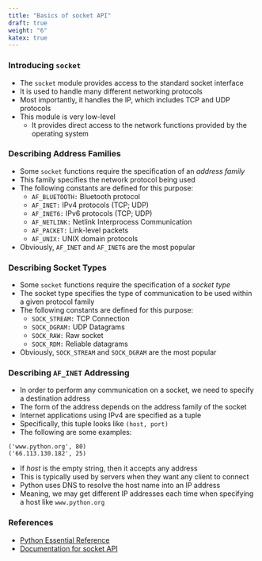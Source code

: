 ```yaml
---
title: "Basics of socket API"
draft: true
weight: "6"
katex: true
---
```


### Introducing `socket`
- The `socket` module provides access to the standard socket interface
- It is used to handle many different networking protocols
- Most importantly, it handles the IP, which includes TCP and UDP protocols
- This module is very low-level
	- It provides direct access to the network functions provided by the operating system 

### Describing Address Families
- Some `socket` functions require the specification of an *address family*
- This family specifies the network protocol being used
- The following constants are defined for this purpose:
	- `AF_BLUETOOTH:` Bluetooth protocol
	- `AF_INET:` IPv4 protocols (TCP; UDP)
	- `AF_INET6:` IPv6 protocols (TCP; UDP)
	- `AF_NETLINK:` Netlink Interprocess Communication
	- `AF_PACKET:` Link-level packets
	- `AF_UNIX:` UNIX domain protocols
- Obviously, `AF_INET` and `AF_INET6` are the most popular

### Describing Socket Types
- Some `socket` functions require the specification of a *socket type*
- The socket type specifies the type of communication to be used within a given protocol family
- The following constants are defined for this purpose:
	- `SOCK_STREAM:` TCP Connection
	- `SOCK_DGRAM:` UDP Datagrams
	- `SOCK_RAW:` Raw socket
	- `SOCK_RDM:` Reliable datagrams
- Obviously, `SOCK_STREAM` and `SOCK_DGRAM` are the most popular

### Describing `AF_INET` Addressing
- In order to perform any communication on a socket, we need to specify a destination address
- The form of the address depends on the address family of the socket
- Internet applications using IPv4 are specified as a tuple
- Specifically, this tuple looks like `(host, port)`
- The following are some examples:

```
('www.python.org', 80)
('66.113.130.182', 25)
```

- If *host* is the empty string, then it accepts any address
- This is typically used by servers when they want any client to connect
- Python uses DNS to resolve the host name into an IP address
- Meaning, we may get different IP addresses each time when specifying a host like `www.python.org`

### References
- [Python Essential Reference](http://index-of.co.uk/Python/Python%20Essential%20Reference,%20Fourth%20Edition.pdf)
- [Documentation for socket API](https://docs.python.org/3/library/socket.html)
